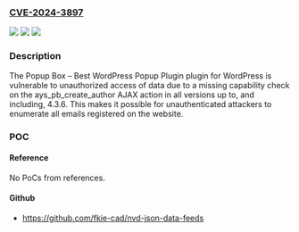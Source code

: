 ### [CVE-2024-3897](https://cve.mitre.org/cgi-bin/cvename.cgi?name=CVE-2024-3897)
![](https://img.shields.io/static/v1?label=Product&message=Popup%20Box%20%E2%80%93%20Best%20WordPress%20Popup%20Plugin&color=blue)
![](https://img.shields.io/static/v1?label=Version&message=*%3C%3D%204.3.6%20&color=brighgreen)
![](https://img.shields.io/static/v1?label=Vulnerability&message=CWE-862%20Missing%20Authorization&color=brighgreen)

### Description

The Popup Box – Best WordPress Popup Plugin plugin for WordPress is vulnerable to unauthorized access of data due to a missing capability check on the ays_pb_create_author AJAX action in all versions up to, and including, 4.3.6. This makes it possible for unauthenticated attackers to enumerate all emails registered on the website.

### POC

#### Reference
No PoCs from references.

#### Github
- https://github.com/fkie-cad/nvd-json-data-feeds

